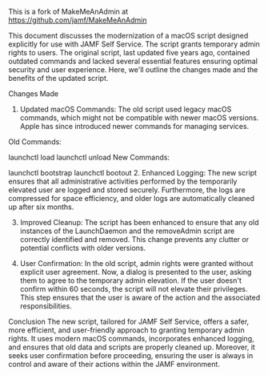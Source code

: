 This is a fork of MakeMeAnAdmin at https://github.com/jamf/MakeMeAnAdmin

This document discusses the modernization of a macOS script designed explicitly for use with JAMF Self Service. The script grants temporary admin rights to users. The original script, last updated five years ago, contained outdated commands and lacked several essential features ensuring optimal security and user experience. Here, we'll outline the changes made and the benefits of the updated script.

Changes Made
1. Updated macOS Commands:
The old script used legacy macOS commands, which might not be compatible with newer macOS versions. Apple has since introduced newer commands for managing services.

Old Commands:

launchctl load
launchctl unload
New Commands:

launchctl bootstrap
launchctl bootout
2. Enhanced Logging:
The new script ensures that all administrative activities performed by the temporarily elevated user are logged and stored securely. Furthermore, the logs are compressed for space efficiency, and older logs are automatically cleaned up after six months.

3. Improved Cleanup:
The script has been enhanced to ensure that any old instances of the LaunchDaemon and the removeAdmin script are correctly identified and removed. This change prevents any clutter or potential conflicts with older versions.

4. User Confirmation:
In the old script, admin rights were granted without explicit user agreement. Now, a dialog is presented to the user, asking them to agree to the temporary admin elevation. If the user doesn't confirm within 60 seconds, the script will not elevate their privileges. This step ensures that the user is aware of the action and the associated responsibilities.

Conclusion
The new script, tailored for JAMF Self Service, offers a safer, more efficient, and user-friendly approach to granting temporary admin rights. It uses modern macOS commands, incorporates enhanced logging, and ensures that old data and scripts are properly cleaned up. Moreover, it seeks user confirmation before proceeding, ensuring the user is always in control and aware of their actions within the JAMF environment.
